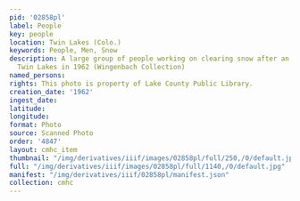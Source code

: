 ```yaml
---
pid: '02858pl'
label: People
key: people
location: Twin Lakes (Colo.)
keywords: People, Men, Snow
description: A large group of people working on clearing snow after an avalanche at
  Twin Lakes in 1962 (Wingenbach Collection)
named_persons: 
rights: This photo is property of Lake County Public Library.
creation_date: '1962'
ingest_date: 
latitude: 
longitude: 
format: Photo
source: Scanned Photo
order: '4847'
layout: cmhc_item
thumbnail: "/img/derivatives/iiif/images/02858pl/full/250,/0/default.jpg"
full: "/img/derivatives/iiif/images/02858pl/full/1140,/0/default.jpg"
manifest: "/img/derivatives/iiif/02858pl/manifest.json"
collection: cmhc
---
```

